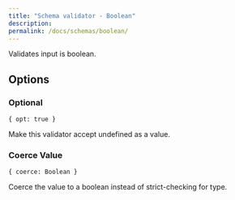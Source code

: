 ```yaml
---
title: "Schema validator - Boolean"
description: 
permalink: /docs/schemas/boolean/
---
```


Validates input is boolean.

## Options

### Optional

```
{ opt: true }
```

Make this validator accept undefined as a value.

### Coerce Value

```
{ coerce: Boolean }
```

Coerce the value to a boolean instead of strict-checking for type.
